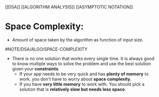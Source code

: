 [[DSA]] [[ALGORITHM ANALYSIS]] [[ASYMPTOTIC NOTATION]]
# Space Complexity:
- Amount of space taken by the algorithm as function of input size.


#NOTE/DSA/ALGO/SPACE-COMPLEXITY
- There is no one solution that works every single time. It is always good to know multiple ways to solve the problem and use the best solution given your **constraints**.
	- If your app needs to be very quick and has **plenty of memory** to work. you don't have to worry about **space complexity**.
	- If you have **very little memory** to work with. You should pick a solution that is **relatively slow but needs less space**.